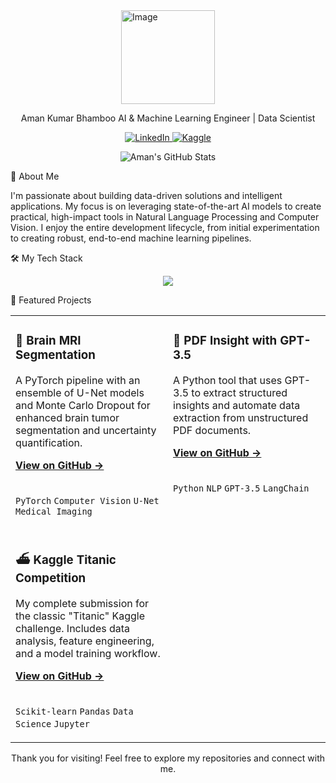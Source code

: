 <img src="https://github.com/user-attachments/assets/b76a251b-ce73-4d97-9a0a-e5b6d769eff1" alt="Image" style="display: block;margin-left: auto; margin-right: auto; width: auto; height: 150px;">

<div align="center">

Aman Kumar Bhamboo 
AI & Machine Learning Engineer | Data Scientist

<p align="center">
<a href="https://www.linkedin.com/in/aman1402" target="_blank">
<img src="https://img.shields.io/badge/LinkedIn-0077B5?style=for-the-badge&logo=linkedin&logoColor=white" alt="LinkedIn">
</a>
<a href="https://www.kaggle.com/drazzo1402" target="_blank">
<img src="https://img.shields.io/badge/Kaggle-20BEFF?style=for-the-badge&logo=Kaggle&logoColor=white" alt="Kaggle">
</a>
</p>

<p align="center">
<img src="https://github-readme-stats.vercel.app/api?username=AmanKumarBhamboo&show_icons=true&theme=tokyonight&icon_color=79ff97&hide_border=true&count_private=true" alt="Aman's GitHub Stats" />
</p>

</div>

👋 About Me

I'm passionate about building data-driven solutions and intelligent applications. My focus is on leveraging state-of-the-art AI models to create practical, high-impact tools in Natural Language Processing and Computer Vision. I enjoy the entire development lifecycle, from initial experimentation to creating robust, end-to-end machine learning pipelines.

🛠️ My Tech Stack

<p align="center">
<a href="https://skillicons.dev">
<img src="https://skillicons.dev/icons?i=python,pytorch,tensorflow,sklearn,pandas,numpy,jupyter,git,github,docker,vscode" />
</a>
</p>

🚀 Featured Projects

<table width="100%">
<tr>
<td width="50%" valign="top">
<h3>🧠 Brain MRI Segmentation</h3>
<p>A PyTorch pipeline with an ensemble of U-Net models and Monte Carlo Dropout for enhanced brain tumor segmentation and uncertainty quantification.</p>
<a href="https://github.com/AmanKumarBhamboo/brain-mri-unet-ensemble" target="_blank"><strong>View on GitHub &rarr;</strong></a>
<br><br>
<p>
<code>PyTorch</code> <code>Computer Vision</code> <code>U-Net</code> <code>Medical Imaging</code>
</p>
</td>
<td width="50%" valign="top">
<h3>📄 PDF Insight with GPT-3.5</h3>
<p>A Python tool that uses GPT-3.5 to extract structured insights and automate data extraction from unstructured PDF documents.</p>
<a href="https://github.com/AmanKumarBhamboo/PDF-Insight-with-GPT-3.5" target="_blank"><strong>View on GitHub &rarr;</strong></a>
<br><br>
<p>
<code>Python</code> <code>NLP</code> <code>GPT-3.5</code> <code>LangChain</code>
</p>
</td>
</tr>
<tr>
<td width="50%" valign="top">
<h3>⛴️ Kaggle Titanic Competition</h3>
<p>My complete submission for the classic "Titanic" Kaggle challenge. Includes data analysis, feature engineering, and a model training workflow.</p>
<a href="https://github.com/AmanKumarBhamboo/Kaggle-Titanic-comp" target="_blank"><strong>View on GitHub &rarr;</strong></a>
<br><br>
<p>
<code>Scikit-learn</code> <code>Pandas</code> <code>Data Science</code> <code>Jupyter</code>
</p>
</td>
<td width="50%" valign="top">
<!-- You can add another project here in the future -->
</td>
</tr>
</table>

<p align="center">
Thank you for visiting! Feel free to explore my repositories and connect with me.
</p>
